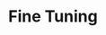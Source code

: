 ---
layout: post
title: Fine Tuning
key: 20180328
tags: 
  - MXNet & Gluon
  - CNN
  - Computer Vision
---